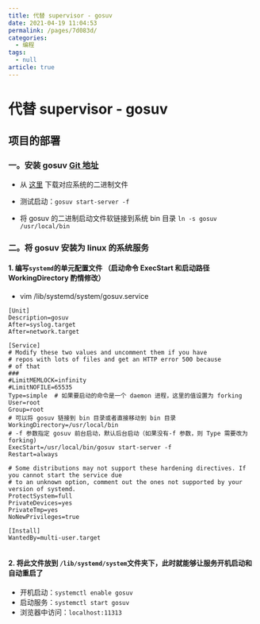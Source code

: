 ```yaml
---
title: 代替 supervisor - gosuv
date: 2021-04-19 11:04:53
permalink: /pages/7d083d/
categories: 
  - 编程
tags: 
  - null
article: true
---
```

# 代替 supervisor - gosuv  

## 项目的部署

### 一。安装 gosuv [Git 地址](https://github.com/codeskyblue/gosuv)

- 从 [这里](https://github.com/codeskyblue/gosuv/releases) 下载对应系统的二进制文件

- 测试启动：`gosuv start-server -f`

- 将 gosuv 的二进制启动文件软链接到系统 bin 目录  `ln -s gosuv /usr/local/bin`

### 二。将 gosuv 安装为 linux 的系统服务

#### 1. 编写`systemd`的单元配置文件 （启动命令 ExecStart 和启动路径 WorkingDirectory 酌情修改）

- vim /lib/systemd/system/gosuv.service

```systemd
[Unit]    
Description=gosuv    
After=syslog.target    
After=network.target    
    
[Service]    
# Modify these two values and uncomment them if you have    
# repos with lots of files and get an HTTP error 500 because    
# of that    
###    
#LimitMEMLOCK=infinity    
#LimitNOFILE=65535    
Type=simple  # 如果要启动的命令是一个 daemon 进程，这里的值设置为 forking    
User=root    
Group=root    
# 可以将 gosuv 链接到 bin 目录或者直接移动到 bin 目录    
WorkingDirectory=/usr/local/bin    
# -f 参数指定 gosuv 前台启动，默认后台启动（如果没有-f 参数，则 Type 需要改为 forking)    
ExecStart=/usr/local/bin/gosuv start-server -f    
Restart=always    
    
# Some distributions may not support these hardening directives. If you cannot start the service due    
# to an unknown option, comment out the ones not supported by your version of systemd.    
ProtectSystem=full    
PrivateDevices=yes    
PrivateTmp=yes    
NoNewPrivileges=true    
    
[Install]    
WantedBy=multi-user.target    
    
```

#### 2. 将此文件放到 `/lib/systemd/system`文件夹下，此时就能够让服务开机启动和自动重启了

- 开机启动：`systemctl enable gosuv`
- 启动服务：`systemctl start gosuv`
- 浏览器中访问：`localhost:11313`
